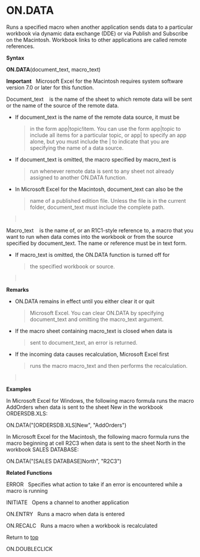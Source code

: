 ON.DATA
=======

Runs a specified macro when another application sends data to a
particular workbook via dynamic data exchange (DDE) or via Publish and
Subscribe on the Macintosh. Workbook links to other applications are
called remote references.

**Syntax**

**ON.DATA**(document\_text, macro\_text)

**Important**   Microsoft Excel for the Macintosh requires system
software version 7.0 or later for this function.

Document\_text    is the name of the sheet to which remote data will be
sent or the name of the source of the remote data.

-   If document\_text is the name of the remote data source, it must be
    > in the form app\|topic!item. You can use the form app\|topic to
    > include all items for a particular topic, or app\| to specify an
    > app alone, but you must include the \| to indicate that you are
    > specifying the name of a data source.

-   If document\_text is omitted, the macro specified by macro\_text is
    > run whenever remote data is sent to any sheet not already assigned
    > to another ON.DATA function.

-   In Microsoft Excel for the Macintosh, document\_text can also be the
    > name of a published edition file. Unless the file is in the
    > current folder, document\_text must include the complete path.

>  

Macro\_text    is the name of, or an R1C1-style reference to, a macro
that you want to run when data comes into the workbook or from the
source specified by document\_text. The name or reference must be in
text form.

-   If macro\_text is omitted, the ON.DATA function is turned off for
    > the specified workbook or source.

>  

**Remarks**

-   ON.DATA remains in effect until you either clear it or quit
    > Microsoft Excel. You can clear ON.DATA by specifying
    > document\_text and omitting the macro\_text argument.

-   If the macro sheet containing macro\_text is closed when data is
    > sent to document\_text, an error is returned.

-   If the incoming data causes recalculation, Microsoft Excel first
    > runs the macro macro\_text and then performs the recalculation.

>  

**Examples**

In Microsoft Excel for Windows, the following macro formula runs the
macro AddOrders when data is sent to the sheet New in the workbook
ORDERSDB.XLS:

ON.DATA(\"\[ORDERSDB.XLS\]New\", \"AddOrders\")

In Microsoft Excel for the Macintosh, the following macro formula runs
the macro beginning at cell R2C3 when data is sent to the sheet North in
the workbook SALES DATABASE:

ON.DATA(\"\[SALES DATABASE\]North\", \"R2C3\")

**Related Functions**

ERROR   Specifies what action to take if an error is encountered while a
macro is running

INITIATE   Opens a channel to another application

ON.ENTRY   Runs a macro when data is entered

ON.RECALC   Runs a macro when a workbook is recalculated

Return to [top](#H)

ON.DOUBLECLICK
